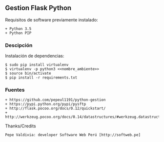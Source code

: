## Gestion Flask Python

Requisitos de software previamente instalado:

	+ Python 3.5
	+ Python PIP

### Descipción

Instalación de dependencias:

    $ sudo pip install virtualenv
    $ virtualenv -p python3 <<nombre_ambiente>>
    $ source bin/activate
    $ pip install -r requirements.txt

### Fuentes

    + https://github.com/pepeul1191/python-gestion
    + https://pypi.python.org/pypi/pysftp
    + http://flask.pocoo.org/docs/0.12/quickstart/
    + http://werkzeug.pocoo.org/docs/0.14/datastructures/#werkzeug.datastructures.FileStorage

Thanks/Credits

    Pepe Valdivia: developer Software Web Perú [http://softweb.pe]